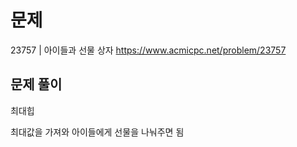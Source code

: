 # 문제

23757 | 아이들과 선물 상자
https://www.acmicpc.net/problem/23757

## 문제 풀이

최대힙

최대값을 가져와 아이들에게 선물을 나눠주면 됨
